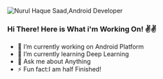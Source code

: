 ![Nurul Haque Saad,Android Developer](https://i.imgur.com/wUMChXU.png)

### Hi There! Here is What i'm Working On! ✌✌

- 🔭 I’m currently working on Android Platform
- 🌱 I’m currently learning Deep Learning
- 💬 Ask me about Anything
- ⚡ Fun fact:I am half Finished!
